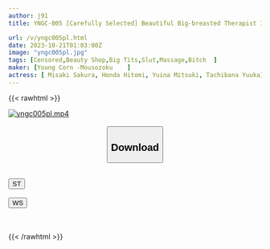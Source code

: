 ```yaml
---
author: j91
title: YNGC-005 [Carefully Selected] Beautiful Big-breasted Therapist Is Completely Naked And Intertwined With Each Other At The "Pussy Rejuvenation ↑" Paradise Massage Salon "It's Crazy!!"

url: /v/yngc005pl.html
date: 2023-10-21T01:03:00Z
image: "yngc005pl.jpg"
tags: [Censored,Beauty Shop,Big Tits,Slut,Massage,Bitch	 ]
maker: [Young Corn -Mousozoku    ]
actress: [ Misaki Sakura, Honda Hitomi, Yuina Mitsuki, Tachibana Yuuka]
---
```



{{< rawhtml >}}

<div class="video" data-videoid="gRwMqxwwzpfv3b">
    <a href="javascript:;">
        <img src="https://my.j91.asia/v/yngc005pl.jpg" width="WIDTH" height="HEIGHT" alt="yngc005pl.mp4" loading="lazy">
    </a>
</div>

<script type="text/javascript" src="https://j91.asia/asset/on-demand-st.js"></script>

<br>
  <link rel="stylesheet" href="https://j91.asia/asset/bs5.css">
  
  <center>
  <button class="btn btn-primary" type="button" data-bs-toggle="collapse" data-bs-target=".multi-collapse" aria-expanded="false" aria-controls="multiCollapseExample1 multiCollapseExample2"><h2>Download</h2></button></center>
</p>
<div class="row">
  <div class="col">
    <div class="collapse multi-collapse" id="multiCollapseExample1">
      <div class="card card-body">
	      	      <br>
<div class="buttons">  
<a href="https://streamtape.to/v/gRwMqxwwzpfv3b"><button class="btn-hover color-3"><i class="fa fa-download"></i> ST</button></a></div>
    </div>
  </div>
</div>
  <div class="col">
    <div class="collapse multi-collapse" id="multiCollapseExample2">
      <div class="card card-body">
	      <br>
<div class="buttons">
    <a href="https://wolfstream.tv/sh2pk72fav7r"><button class="btn-hover color-9"><i class="fa fa-download"></i> WS</button></a></div>
<br><br>
      </div>
    </div>
  </div>
</div>

{{< /rawhtml >}}